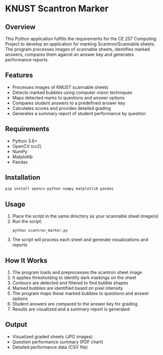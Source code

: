 # KNUST Scantron Marker

## Overview
This Python application fulfills the requirements for the CE 257 Computing Project to develop an application for marking Scantron/Scannable sheets. The program processes images of scannable sheets, identifies marked answers, compares them against an answer key and generates performance reports.

## Features
- Processes images of KNUST scannable sheets
- Detects marked bubbles using computer vision techniques
- Maps detected marks to questions and answer options
- Compares student answers to a predefined answer key
- Calculates scores and provides detailed grading
- Generates a summary report of student performance by question

## Requirements
- Python 3.6+
- OpenCV (cv2)
- NumPy
- Matplotlib
- Pandas


## Installation
```bash
pip install opencv-python numpy matplotlib pandas
```


## Usage
1. Place the script in the same directory as your scannable sheet image(s)
2. Run the script:
   ```
   python scantron_marker.py
   ```
3. The script will process each sheet and generate visualizations and reports

## How It Works
1. The program loads and preprocesses the scantron sheet image
2. It applies thresholding to identify dark markings on the sheet
3. Contours are detected and filtered to find bubble shapes
4. Marked bubbles are identified based on pixel intensity
5. The program maps these marked bubbles to questions and answer options
6. Student answers are compared to the answer key for grading
7. Results are visualized and a summary report is generated

## Output
- Visualized graded sheets (JPG images)
- Question performance summary (PDF chart)
- Detailed performance data (CSV file)
